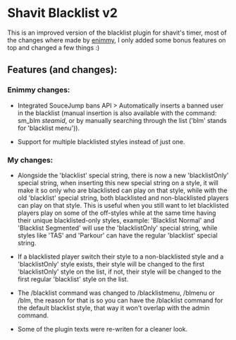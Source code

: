 # Shavit Blacklist v2  
This is an improved version of the blacklist plugin for shavit's timer, most of the changes where made by [enimmy](https://github.com/enimmy), I only added some bonus features on top and changed a few things :)

## Features (and changes):  

### Enimmy changes:  
- Integrated SouceJump bans API > Automatically inserts a banned user in the blacklist (manual insertion is also available with the command: sm_blm *steamid*, or by manually searching through the list ('blm' stands for 'blacklist menu')).  
  
- Support for multiple blacklisted styles instead of just one.

  
### My changes:  
- Alongside the 'blacklist' special string, there is now a new 'blacklistOnly' special string, when inserting this new special string on a style, it will make it so only who are blacklisted can play on that style, while with the old 'blacklist' special string, both blacklisted and non-blacklisted players can play on that style. This is useful when you still want to let blacklisted players play on some of the off-styles while at the same time having their unique blacklisted-only styles, example: 'Blacklist Normal' and 'Blacklist Segmented' will use the 'blacklistOnly' special string, while styles like 'TAS' and 'Parkour' can have the regular 'blacklist' special string.  
  
- If a blacklisted player switch their style to a non-blacklisted style and a 'blacklistOnly' style exists, their style will be changed to the first 'blacklistOnly' style on the list, if not, their style will be changed to the first regular 'blacklist' style on the list.  
  
- The /blacklist command was changed to /blacklistmenu, /blmenu or /blm, the reason for that is so you can have the /blacklist command for the default blacklist style, that way it won't overlap with the admin command.

- Some of the plugin texts were re-writen for a cleaner look.
